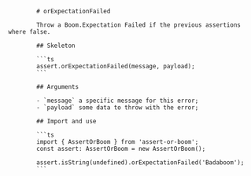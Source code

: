             # orExpectationFailed

            Throw a Boom.Expectation Failed if the previous assertions where false.

            ## Skeleton

            ```ts
            assert.orExpectationFailed(message, payload);
            ```

            ## Arguments

            - `message` a specific message for this error;
            - `payload` some data to throw with the error;

            ## Import and use

            ```ts
            import { AssertOrBoom } from 'assert-or-boom';
            const assert: AssertOrBoom = new AssertOrBoom();

            assert.isString(undefined).orExpectationFailed('Badaboom');
            ```
